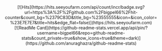 <div align="center">
[![Hits](https://hits.seeyoufarm.com/api/count/incr/badge.svg?url=https%3A%2F%2Fgithub.com%2Fbigpel66%2Fhit-counter&count_bg=%2379C83D&title_bg=%23555555&icon=&icon_color=%23E7E7E7&title=hits&edge_flat=false)](https://hits.seeyoufarm.com)
</div>

<div align="center">
[![ReadMe Card](https://github-readme-stats.vercel.app/api/pin/?username=bigpel66&repo=github-readme-stats&count_private=true&show_icons=true&theme=dark)](https://github.com/anuraghazra/github-readme-stats)
</div>
